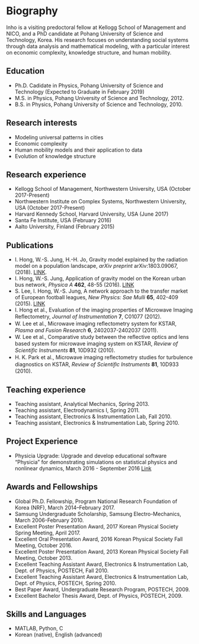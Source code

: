 Biography
======
Inho is a visiting predoctoral fellow at Kellogg School of Management and NICO, and a PhD candidate at Pohang University of Science and Technology, Korea. His research focuses on understanding social systems through data analysis and mathematical modeling, with a particular interest on economic complexity, knowledge structure, and human mobility.

Education
------
* Ph.D. Cadidate in Physics, Pohang University of Science and Technology (Expected to Graduate in February 2019)
* M.S. in Physics, Pohang University of Science and Technology, 2012.
* B.S. in Physics, Pohang University of Science and Technology, 2010.

Research interests
------
* Modeling universal patterns in cities
* Economic complexity
* Human mobility models and their application to data
* Evolution of knowledge structure

Research experience
------
* Kellogg School of Management, Northwestern University, USA (October 2017-Present)
* Northwestern Institute on Complex Systems, Northwestern University, USA (October 2017-Present)
* Harvard Kennedy School, Harvard University, USA (June 2017)
* Santa Fe Institute, USA (February 2016)
* Aalto University, Finland (February 2015)

Publications
------
* I. Hong, W.-S. Jung, H.-H. Jo, Gravity model explained by the radiation model on a population landscape, *arXiv preprint* arXiv:1803.09067, (2018). [LINK](https://arxiv.org/abs/1803.09067).
* I. Hong, W.-S. Jung, Application of gravity model on the Korean urban bus network, *Physica A* **462**, 48-55 (2016). [LINK](https://www.sciencedirect.com/science/article/pii/S0378437116303235)
* S. Lee, I. Hong, W.-S. Jung, A network approach to the transfer market of European football leagues, *New Physics: Sae Mulli* **65**, 402-409 (2015). [LINK](http://www.npsm-kps.org/journal/download_pdf.php?doi=10.3938/NPSM.65.402)
* I. Hong et al., Evaluation of the imaging properties of Microwave Imaging Reﬂectometry, *Journal of Instrumentation* **7**, C01077 (2012).
* W. Lee et al., Microwave imaging reﬂectometry system for KSTAR, *Plasma and Fusion Research* **6**, 2402037-2402037 (2011).
* W. Lee et al., Comparative study between the reﬂective optics and lens based system for microwave imaging system on KSTAR, *Review of Scientiﬁc Instruments* **81**, 10D932 (2010).
* H. K. Park et al., Microwave imaging reﬂectometry studies for turbulence diagnostics on KSTAR, *Review of Scientiﬁc Instruments* **81**, 10D933 (2010).

Teaching experience
------
* Teaching assistant, Analytical Mechanics, Spring 2013.
* Teaching assistant, Electrodynamics I, Spring 2011.
* Teaching assistant, Electronics & Instrumentation Lab, Fall 2010. 
* Teaching assistant, Electronics & Instrumentation Lab, Spring 2010.

Project Experience
------
* Physicia Upgrade: Upgrade and develop educational software “Physicia” for demonstrating simulations on statistical physics and nonlinear dynamics, March 2016 - September 2016 [Link](http://comphys.postech.ac.kr)

Awards and Fellowships
------
* Global Ph.D. Fellowship, Program National Research Foundation of Korea (NRF), March 2014–February 2017.
* Samsung Undergraduate Scholarship, Samsung Electro-Mechanics, March 2006-February 2010.
* Excellent Poster Presentation Award, 2017 Korean Physical Society Spring Meeting, April 2017.
* Excellent Oral Presentation Award, 2016 Korean Physical Society Fall Meeting, October 2016.
* Excellent Poster Presentation Award, 2013 Korean Physical Society Fall Meeting, October 2013.
* Excellent Teaching Assistant Award, Electronics & Instrumentation Lab, Dept. of Physics, POSTECH, Fall 2010.
* Excellent Teaching Assistant Award, Electronics & Instrumentation Lab, Dept. of Physics, POSTECH, Spring 2010.
* Best Paper Award, Undergraduate Research Program, POSTECH, 2009.
* Excellent Bachelor Thesis Award, Dept. of Physics, POSTECH, 2009.

Skills and Languages
------
* MATLAB, Python, C 
* Korean (native), English (advanced)


